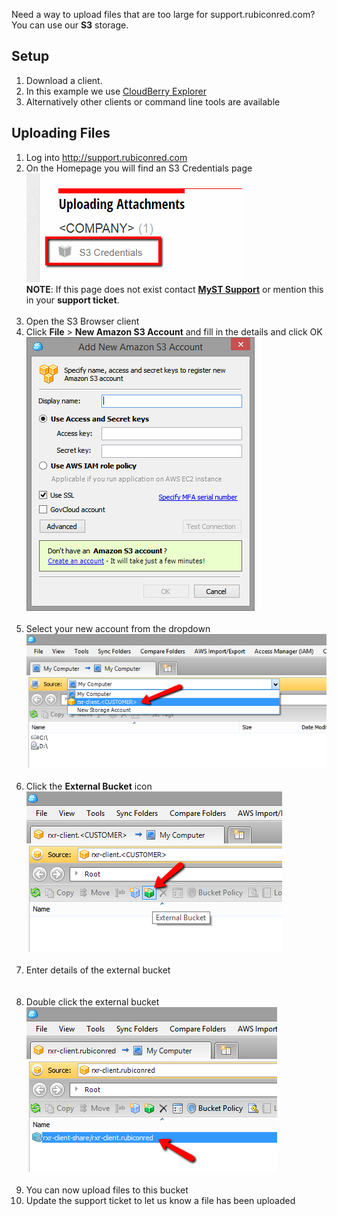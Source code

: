 Need a way to upload files that are too large for support.rubiconred.com? You can use our **S3** storage.

## Setup
1. Download a client.
  1. In this example we use [CloudBerry Explorer](https://www.cloudberrylab.com/explorer/amazon-s3.aspx)
  1. Alternatively other clients or command line tools are available

## Uploading Files
1. Log into http://support.rubiconred.com
1. On the Homepage you will find an S3 Credentials page
<br>![](/myst-management/img/uploading-large-files-01.png)
<br>**NOTE**: If this page does not exist contact **[MyST Support](mailto:myst.support@rubiconred.com)** or mention this in your **support ticket**.<br><br>
1. Open the S3 Browser client
1. Click **File** > **New Amazon S3 Account** and fill in the details and click OK
<br>![](/myst-management/img/uploading-large-files-02.png)<br><br>
1. Select your new account from the dropdown
<br>![](/myst-management/img/uploading-large-files-03.png)<br><br>
1. Click the **External Bucket** icon
<br>![](/myst-management/img/uploading-large-files-04.png)<br><br>
1. Enter details of the external bucket
<br>![]()<br><br>
1. Double click the external bucket
<br>![](/myst-management/img/uploading-large-files-06.png)<br><br>
1. You can now upload files to this bucket
1. Update the support ticket to let us know a file has been uploaded
